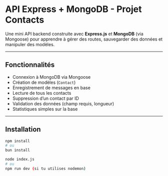 # API Express + MongoDB - Projet Contacts

Une mini API backend construite avec **Express.js** et **MongoDB** (via Mongoose) pour apprendre à gérer des routes, sauvegarder des données et manipuler des modèles.

---

## Fonctionnalités

- Connexion à MongoDB via Mongoose
- Création de modèles (`Contact`)
- Enregistrement de messages en base
- Lecture de tous les contacts
- Suppression d’un contact par ID
- Validation des données (champ requis, longueur)
- Statistiques simples sur la base

---

## Installation

```bash
npm install
# ou
bun install

node index.js
# ou
npm run dev (si tu utilises nodemon)